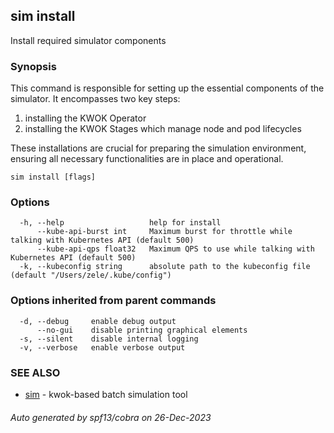 ## sim install

Install required simulator components

### Synopsis

This command is responsible for setting up the essential components of the simulator.
It encompasses two key steps:
1. installing the KWOK Operator
2. installing the KWOK Stages which manage node and pod lifecycles

These installations are crucial for preparing the simulation environment,
ensuring all necessary functionalities are in place and operational.

```
sim install [flags]
```

### Options

```
  -h, --help                   help for install
      --kube-api-burst int     Maximum burst for throttle while talking with Kubernetes API (default 500)
      --kube-api-qps float32   Maximum QPS to use while talking with Kubernetes API (default 500)
  -k, --kubeconfig string      absolute path to the kubeconfig file (default "/Users/zele/.kube/config")
```

### Options inherited from parent commands

```
  -d, --debug     enable debug output
      --no-gui    disable printing graphical elements
  -s, --silent    disable internal logging
  -v, --verbose   enable verbose output
```

### SEE ALSO

* [sim](sim.md)	 - kwok-based batch simulation tool

###### Auto generated by spf13/cobra on 26-Dec-2023
